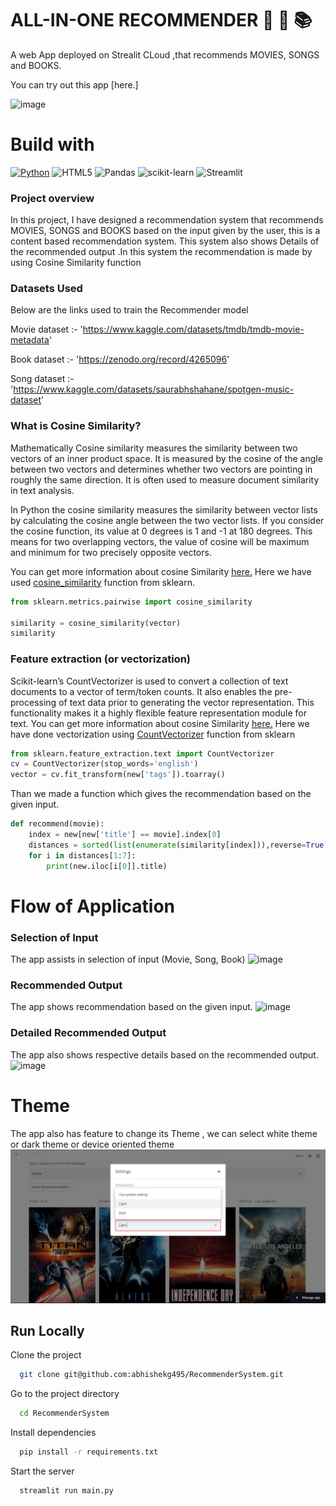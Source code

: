 # ALL-IN-ONE RECOMMENDER 🎥 🎵 📚

A web App deployed on Strealit CLoud ,that recommends MOVIES, SONGS and BOOKS.

You can try out this app [here.]

![image](https://user-images.githubusercontent.com/74818938/170822839-462f45a8-27ce-4853-b301-b71e08060471.png)

# Build with
[![Python](https://img.shields.io/badge/python-3670A0?style=for-the-badge&logo=python&logoColor=ffdd54)](https://www.python.org/downloads/release/python-380/)
![HTML5](https://img.shields.io/badge/html5-%23E34F26.svg?style=for-the-badge&logo=html5&logoColor=white)
![Pandas](https://img.shields.io/badge/pandas-%23150458.svg?style=for-the-badge&logo=pandas&logoColor=white)
![scikit-learn](https://img.shields.io/badge/scikit--learn-%23F7931E.svg?style=for-the-badge&logo=scikit-learn&logoColor=white)
![Streamlit](https://img.shields.io/static/v1?style=for-the-badge&message=Streamlit&color=FF4B4B&logo=Streamlit&logoColor=FFFFFF&label=)

### Project overview
In this project, I have designed a recommendation system that recommends MOVIES, SONGS and BOOKS based on the input given by the user, this is a content based recommendation system.
This system also shows Details of the recommended output .In this system the recommendation is made by using Cosine Similarity function

### Datasets Used

Below are the links used to train the Recommender model

Movie dataset :- 'https://www.kaggle.com/datasets/tmdb/tmdb-movie-metadata'

Book dataset :- 'https://zenodo.org/record/4265096'

Song dataset :- 'https://www.kaggle.com/datasets/saurabhshahane/spotgen-music-dataset'


### What is Cosine Similarity?

Mathematically Cosine similarity measures the similarity between two vectors of an inner product space. It is measured by the cosine of the angle between two vectors and determines whether two vectors are pointing in roughly the same direction. It is often used to measure document similarity in text analysis.

In Python the cosine similarity measures the similarity between vector lists by calculating the cosine angle between the two vector lists. If you consider the cosine function, its value at 0 degrees is 1 and -1 at 180 degrees. This means for two overlapping vectors, the value of cosine will be maximum and minimum for two precisely opposite vectors.

You can get more information about cosine Similarity [here.](https://www.delftstack.com/howto/python/cosine-similarity-between-lists-python/#use-the-scipy-module-to-calculate-the-cosine-similarity-between-two-lists-in-python)
Here we have used [cosine_similarity](https://scikit-learn.org/stable/modules/generated/sklearn.metrics.pairwise.cosine_similarity.html) function from sklearn.

```python
from sklearn.metrics.pairwise import cosine_similarity

similarity = cosine_similarity(vector)
similarity
```

###  Feature extraction (or vectorization)
Scikit-learn’s CountVectorizer is used to convert a collection of text documents to a vector of term/token counts. It also enables the pre-processing of text data prior to generating the vector representation. This functionality makes it a highly flexible feature representation module for text.
You can get more information about cosine Similarity [here.](https://www.educative.io/edpresso/countvectorizer-in-python)
Here we have done vectorization using [CountVectorizer](https://scikit-learn.org/stable/modules/generated/sklearn.feature_extraction.text.CountVectorizer.html) function from sklearn

```python
from sklearn.feature_extraction.text import CountVectorizer
cv = CountVectorizer(stop_words='english')
vector = cv.fit_transform(new['tags']).toarray()
```


Than we made a function which gives the recommendation based on the given input.
```python
def recommend(movie):
    index = new[new['title'] == movie].index[0]
    distances = sorted(list(enumerate(similarity[index])),reverse=True,key = lambda x: x[1])
    for i in distances[1:7]:
        print(new.iloc[i[0]].title)
```
 # Flow of Application
 ### Selection of Input
 The app assists in selection of input (Movie, Song, Book)
![image](https://user-images.githubusercontent.com/74818938/170823342-21c61b93-c29d-4dcc-8cb5-1e75aac2210f.png)
### Recommended Output
The app shows recommendation based on the given input.
![image](https://user-images.githubusercontent.com/74818938/170823358-ecf7b940-8902-40d0-9382-a5bf2e7de95d.png)
### Detailed Recommended Output
The app also shows respective details based on the recommended output.
![image](https://user-images.githubusercontent.com/74818938/170823379-f6aa654c-d529-43eb-a52b-6b2f8c9b68e1.png)
# Theme
The app also has feature to change its Theme , we can select white theme or dark theme or device oriented theme
![Screenshot](images/theme.JPG)

 
## Run Locally

Clone the project

```bash
  git clone git@github.com:abhishekg495/RecommenderSystem.git
```

Go to the project directory

```bash
  cd RecommenderSystem
```

Install dependencies

```bash
  pip install -r requirements.txt
```

Start the server

```bash
  streamlit run main.py
  ```
